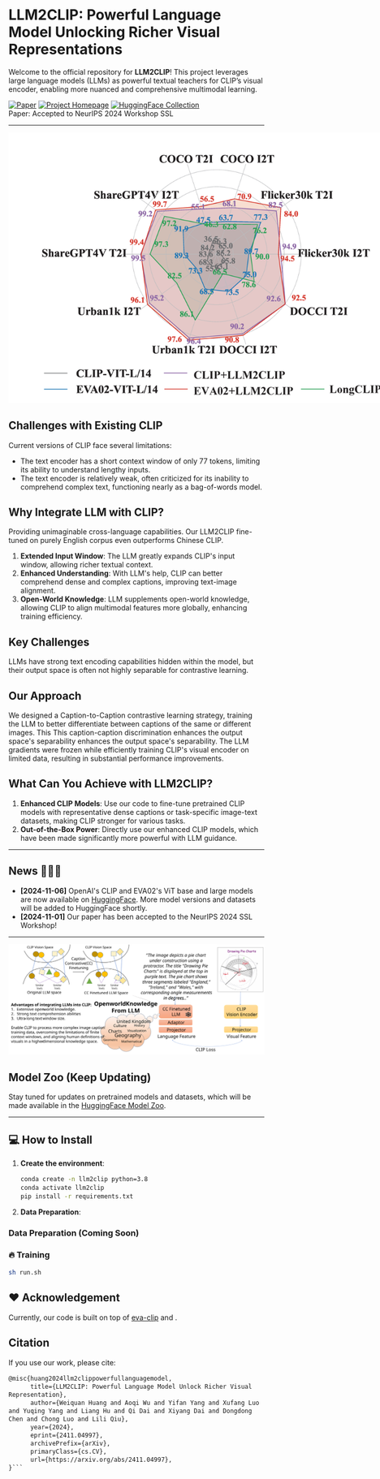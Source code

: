 # LLM2CLIP: Powerful Language Model Unlocking Richer Visual Representations

Welcome to the official repository for **LLM2CLIP**! This project leverages large language models (LLMs) as powerful textual teachers for CLIP’s visual encoder, enabling more nuanced and comprehensive multimodal learning. 

[![Paper](https://img.shields.io/badge/Paper-arXiv-red)](https://arxiv.org/abs/2411.04997) [![Project Homepage](https://img.shields.io/badge/Project-Homepage-blue)](https://aka.ms/llm2clip) [![HuggingFace Collection](https://img.shields.io/badge/HuggingFace-Collection-orange)](https://huggingface.co/collections/microsoft/llm2clip-672323a266173cfa40b32d4c)  
Paper: Accepted to NeurIPS 2024 Workshop SSL 

---
<img src="docs/static/images/radar_paper(4).png" style="max-width: 800px;">

## Challenges with Existing CLIP

Current versions of CLIP face several limitations:
- The text encoder has a short context window of only 77 tokens, limiting its ability to understand lengthy inputs.
- The text encoder is relatively weak, often criticized for its inability to comprehend complex text, functioning nearly as a bag-of-words model.

## Why Integrate LLM with CLIP?

Providing unimaginable cross-language capabilities. Our LLM2CLIP fine-tuned on purely English corpus even outperforms Chinese CLIP.

1. **Extended Input Window**: The LLM greatly expands CLIP's input window, allowing richer textual context.
2. **Enhanced Understanding**: With LLM's help, CLIP can better comprehend dense and complex captions, improving text-image alignment.
3. **Open-World Knowledge**: LLM supplements open-world knowledge, allowing CLIP to align multimodal features more globally, enhancing training efficiency.

## Key Challenges

LLMs have strong text encoding capabilities hidden within the model, but their output space is often not highly separable for contrastive learning.

## Our Approach

We designed a Caption-to-Caption contrastive learning strategy, training the LLM to better differentiate between captions of the same or different images. This This caption-caption discrimination enhances the output space's separability enhances the output space's separability. 
The LLM gradients were frozen while efficiently training CLIP's visual encoder on limited data, resulting in substantial performance improvements.

## What Can You Achieve with LLM2CLIP?

1. **Enhanced CLIP Models**: Use our code to fine-tune pretrained CLIP models with representative dense captions or task-specific image-text datasets, making CLIP stronger for various tasks.
2. **Out-of-the-Box Power**: Directly use our enhanced CLIP models, which have been made significantly more powerful with LLM guidance.

---

## News 🚀🚀🚀
- **[2024-11-06]** OpenAI's CLIP and EVA02's ViT base and large models are now available on  [HuggingFace](https://huggingface.co/collections/microsoft/llm2clip-672323a266173cfa40b32d4c). More model versions and datasets will be added to HuggingFace shortly.
- **[2024-11-01]** Our paper has been accepted to the NeurIPS 2024 SSL Workshop!

---
![main.svg](docs%2Fstatic%2Fimages%2Fmain.svg)

## Model Zoo (Keep Updating)


Stay tuned for updates on pretrained models and datasets, which will be made available in the [HuggingFace Model Zoo](https://huggingface.co/collections/microsoft/llm2clip-672323a266173cfa40b32d4c).

---

## 💻 How to Install

1. **Create the environment**:

   ```bash
   conda create -n llm2clip python=3.8
   conda activate llm2clip
   pip install -r requirements.txt
   ```
2. **Data Preparation**:

### Data Preparation (Coming Soon) 

### 🔥 Training
   
   ```bash
   sh run.sh
   ```

## ❤️ Acknowledgement

Currently, our code is built on top of [eva-clip](https://github.com/baaivision/EVA/tree/master/EVA-CLIP) and .

## Citation

If you use our work, please cite:

```
@misc{huang2024llm2clippowerfullanguagemodel,
      title={LLM2CLIP: Powerful Language Model Unlock Richer Visual Representation}, 
      author={Weiquan Huang and Aoqi Wu and Yifan Yang and Xufang Luo and Yuqing Yang and Liang Hu and Qi Dai and Xiyang Dai and Dongdong Chen and Chong Luo and Lili Qiu},
      year={2024},
      eprint={2411.04997},
      archivePrefix={arXiv},
      primaryClass={cs.CV},
      url={https://arxiv.org/abs/2411.04997}, 
}```

